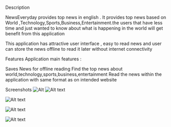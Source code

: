 Description 

NewsEveryday provides top news in english .
It provides top news based on World ,Technology,Sports,Business,Entertainment.the users that have less time and just wanted to know about what is happening in the world will get benefit from this application

This application has attractive user interface , easy to read news and user can store the news offline to read it later without internet connectivity 

Features
Application main features :

Saves News for  offline reading 
Find the top news about world,technology,sports,business,entertainment
Read the news within the application with same format as on intended website 



Screenshots
![Alt ](https://github.com/rohan35/capstone/blob/master/screenshot_1.jpg )
![Alt text](https://github.com/rohan35/capstone/blob/master/screenshot_2.png )

![Alt text](https://github.com/rohan35/capstone/blob/master/screenshot_3.png )

![Alt text](https://github.com/rohan35/capstone/blob/master/screenshot_4.png )

![Alt text](https://github.com/rohan35/capstone/blob/master/screenshot_5.png )





